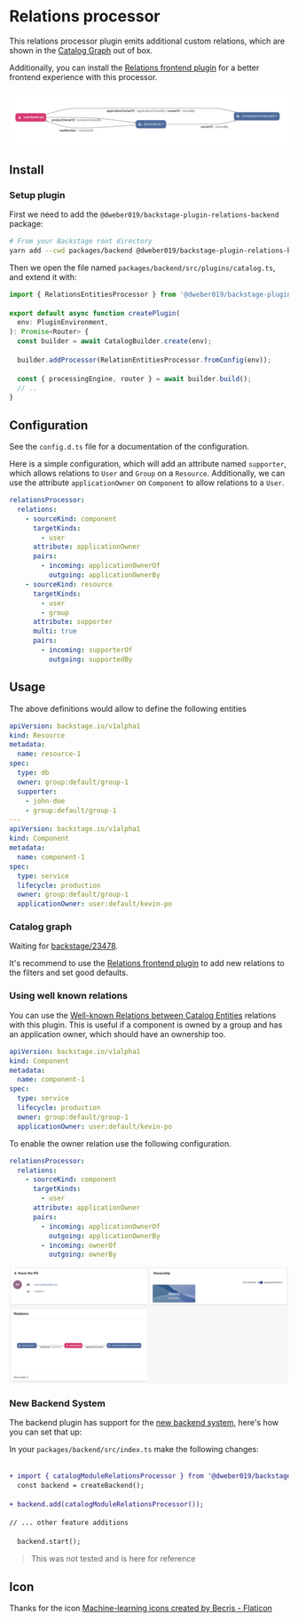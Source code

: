 # Relations processor

This relations processor plugin emits additional custom relations, which are shown in the
[Catalog Graph](https://github.com/backstage/backstage/blob/master/plugins/catalog-graph/README.md) out of box.

Additionally, you can install the [Relations frontend plugin](../relations/README.md) for a better frontend experience with this processor.

![](./docs/graph.png)

## Install

### Setup plugin

First we need to add the `@dweber019/backstage-plugin-relations-backend` package:

```sh
# From your Backstage root directory
yarn add --cwd packages/backend @dweber019/backstage-plugin-relations-backend
```

Then we open the file named `packages/backend/src/plugins/catalog.ts`, and extend it with:

```ts
import { RelationsEntitiesProcessor } from '@dweber019/backstage-plugin-relations-backend';

export default async function createPlugin(
  env: PluginEnvironment,
): Promise<Router> {
  const builder = await CatalogBuilder.create(env);

  builder.addProcessor(RelationEntitiesProcessor.fromConfig(env));

  const { processingEngine, router } = await builder.build();
  // ..
}
```

## Configuration

See the `config.d.ts` file for a documentation of the configuration.

Here is a simple configuration, which will add an attribute named `supporter`, which allows relations to `User` and `Group` on a `Resource`.
Additionally, we can use the attribute `applicationOwner` on `Component` to allow relations to a `User`.

```yaml
relationsProcessor:
  relations:
    - sourceKind: component
      targetKinds:
        - user
      attribute: applicationOwner
      pairs:
        - incoming: applicationOwnerOf
          outgoing: applicationOwnerBy
    - sourceKind: resource
      targetKinds:
        - user
        - group
      attribute: supporter
      multi: true
      pairs:
        - incoming: supporterOf
          outgoing: supportedBy
```

## Usage

The above definitions would allow to define the following entities

```yaml
apiVersion: backstage.io/v1alpha1
kind: Resource
metadata:
  name: resource-1
spec:
  type: db
  owner: group:default/group-1
  supporter:
    - john-doe
    - group:default/group-1
---
apiVersion: backstage.io/v1alpha1
kind: Component
metadata:
  name: component-1
spec:
  type: service
  lifecycle: production
  owner: group:default/group-1
  applicationOwner: user:default/kevin-po
```

### Catalog graph

Waiting for [backstage/23478](https://github.com/backstage/backstage/pull/23478).

It's recommend to use the [Relations frontend plugin](../relations/README.md) to add new relations to the filters and set good defaults.

### Using well known relations

You can use the [Well-known Relations between Catalog Entities](https://backstage.io/docs/features/software-catalog/well-known-relations#ownedby-and-ownerof)
relations with this plugin. This is useful if a component is owned by a group and has an application owner, which should have an ownership too.

```yaml
apiVersion: backstage.io/v1alpha1
kind: Component
metadata:
  name: component-1
spec:
  type: service
  lifecycle: production
  owner: group:default/group-1
  applicationOwner: user:default/kevin-po
```

To enable the owner relation use the following configuration.

```yaml
relationsProcessor:
  relations:
    - sourceKind: component
      targetKinds:
        - user
      attribute: applicationOwner
      pairs:
        - incoming: applicationOwnerOf
          outgoing: applicationOwnerBy
        - incoming: ownerOf
          outgoing: ownerBy
```

![](./docs/ownership-card.png)

### New Backend System

The backend plugin has support for the [new backend system](https://backstage.io/docs/backend-system/), here's how you can set that up:

In your `packages/backend/src/index.ts` make the following changes:

```diff

+ import { catalogModuleRelationsProcessor } from '@dweber019/backstage-plugin-relations-backend';
  const backend = createBackend();

+ backend.add(catalogModuleRelationsProcessor());

// ... other feature additions

  backend.start();
```

> This was not tested and is here for reference

## Icon

Thanks for the icon [Machine-learning icons created by Becris - Flaticon](https://www.flaticon.com/free-icons/machine-learning)
